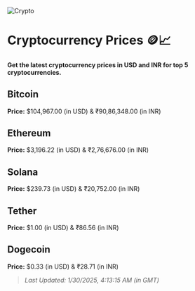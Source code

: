 
![Crypto](https://www.techguide.com.au/wp-content/uploads/2020/11/crypto3.jpeg)

# Cryptocurrency Prices 🪙📈

#### Get the latest cryptocurrency prices in USD and INR for top 5 cryptocurrencies.

## Bitcoin

**Price:** $104,967.00 (in USD) & ₹90,86,348.00 (in INR)

## Ethereum

**Price:** $3,196.22 (in USD) & ₹2,76,676.00 (in INR)

## Solana

**Price:** $239.73 (in USD) & ₹20,752.00 (in INR)

## Tether

**Price:** $1.00 (in USD) & ₹86.56 (in INR)

## Dogecoin

**Price:** $0.33 (in USD) & ₹28.71 (in INR)

> _Last Updated: 1/30/2025, 4:13:15 AM (in GMT)_
